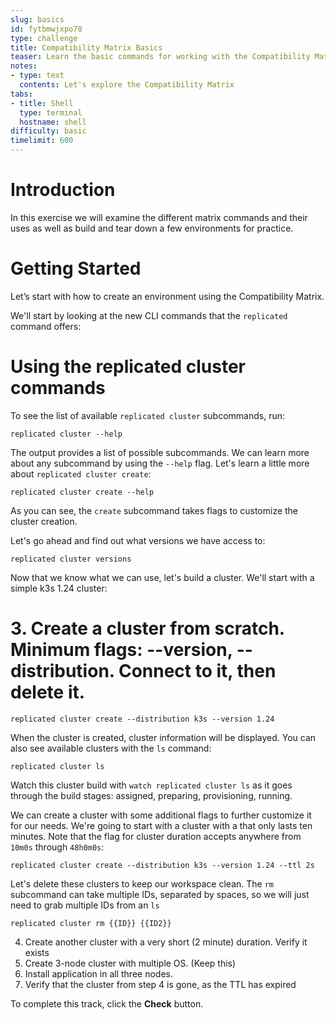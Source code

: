 ```yaml
---
slug: basics
id: fytbmwjxpo78
type: challenge
title: Compatibility Matrix Basics
teaser: Learn the basic commands for working with the Compatibility Matrix CLI.
notes:
- type: text
  contents: Let's explore the Compatibility Matrix
tabs:
- title: Shell
  type: terminal
  hostname: shell
difficulty: basic
timelimit: 600
---
```

Introduction
===============
In this exercise we will examine the different matrix commands and their uses as well as build and tear down a few environments for practice.

Getting Started
===
Let’s start with how to create an environment using the Compatibility Matrix. 

We'll start by looking at the new CLI commands that the `replicated` command offers:

<link to docs>


Using the replicated cluster commands
===

To see the list of available `replicated cluster` subcommands, run:

``` replicated cluster --help ```

The output provides a list of possible subcommands. We can learn more about any subcommand by using the `--help` flag. Let's learn a little more about `replicated cluster create`:

``` replicated cluster create --help ```

As you can see, the `create` subcommand takes flags to customize the cluster creation. 

Let's go ahead and find out what versions we have access to:

``` replicated cluster versions  ```

Now that we know what we can use, let's build a cluster. We'll start with a simple k3s 1.24 cluster:

 # 3. Create a cluster from scratch. Minimum flags: --version, --distribution. Connect to it, then delete it.

``` replicated cluster create --distribution k3s --version 1.24 ```

When the cluster is created, cluster information will be displayed. You can also see available clusters with the `ls` command:

``` replicated cluster ls ```

Watch this cluster build with `watch replicated cluster ls` as it goes through the build stages: assigned, preparing, provisioning, running.

We can create a cluster with some additional flags to further customize it for our needs. We're going to start with a cluster with a that only lasts ten minutes. Note that the flag for cluster duration accepts anywhere from `10m0s` through `48h0m0s`:

``` replicated cluster create --distribution k3s --version 1.24 --ttl 2s ```

Let's delete these clusters to keep our workspace clean. The `rm` subcommand can take multiple IDs, separated by spaces, so we will just need to grab multiple IDs from an `ls`

``` replicated cluster rm {{ID}} {{ID2}} ```


4. Create another cluster with a very short (2 minute) duration. Verify it exists
5. Create 3-node cluster with multiple OS.  (Keep this)
6. Install application in all three nodes.
7. Verify that the cluster from step 4 is gone, as the TTL has expired


To complete this track, click the **Check** button.

